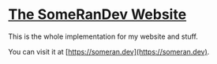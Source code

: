 # [The SomeRanDev Website](https://someran.dev)

This is the whole implementation for my website and stuff.

You can visit it at [https://someran.dev](https://someran.dev).
